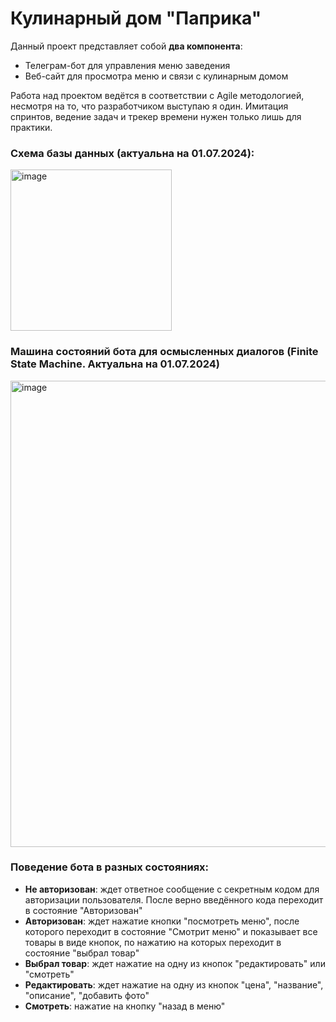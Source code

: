 # Кулинарный дом "Паприка"

Данный проект представляет собой **два компонента**:
* Телеграм-бот для управления меню заведения
* Веб-сайт для просмотра меню и связи с кулинарным домом

Работа над проектом ведётся в соответствии с Agile методологией, несмотря на то, что разработчиком выступаю я один. Имитация спринтов, ведение задач и трекер времени нужен только лишь для практики.

### Схема базы данных (актуальна на 01.07.2024):

<img width="258" alt="image" src="https://github.com/OYBOLATOFF/PapricaCookhouse/assets/90787187/f264570f-86e4-43cb-a2f4-5e4722ecc0df">


### Машина состояний бота для осмысленных диалогов (Finite State Machine. Актуальна на 01.07.2024)

<img width="746" alt="image" src="https://github.com/OYBOLATOFF/PapricaCookhouse/assets/90787187/e23e1360-ee6d-4636-88ed-d0d2e1c93081">

### Поведение бота в разных состояниях:

* **Не авторизован**: ждет ответное сообщение с секретным кодом для авторизации пользователя. После верно введённого кода переходит в состояние "Авторизован"
* **Авторизован**: ждет нажатие кнопки "посмотреть меню", после которого переходит в состояние "Смотрит меню" и показывает все товары в виде кнопок, по нажатию на которых переходит в состояние "выбрал товар"
* **Выбрал товар**: ждет нажатие на одну из кнопок "редактировать" или "смотреть"
* **Редактировать**: ждет нажатие на одну из кнопок "цена", "название", "описание", "добавить фото"
* **Смотреть**: нажатие на кнопку "назад в меню"
